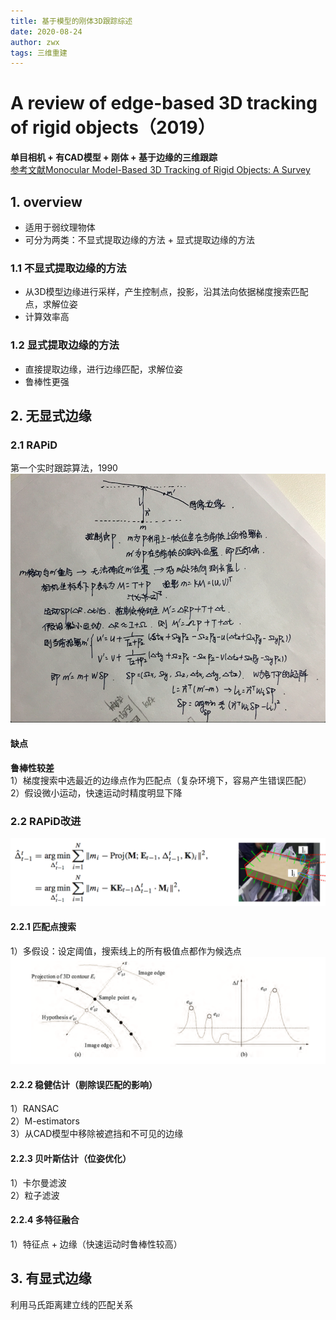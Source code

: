 ```yaml
---
title: 基于模型的刚体3D跟踪综述
date: 2020-08-24
author: zwx
tags: 三维重建
---
```

# A review of edge-based 3D tracking of rigid objects（2019）
**单目相机 + 有CAD模型 + 刚体 + 基于边缘的三维跟踪**  
[参考文献Monocular Model-Based 3D Tracking of Rigid Objects: A Survey](https://www.labri.fr/perso/vlepetit/pubs/lepetit_ftcgv05.pdf，2010)  
## 1. overview
- 适用于弱纹理物体
- 可分为两类：不显式提取边缘的方法 + 显式提取边缘的方法

### 1.1 不显式提取边缘的方法
- 从3D模型边缘进行采样，产生控制点，投影，沿其法向依据梯度搜索匹配点，求解位姿
- 计算效率高

### 1.2 显式提取边缘的方法
- 直接提取边缘，进行边缘匹配，求解位姿
- 鲁棒性更强

## 2. 无显式边缘

### 2.1 RAPiD
第一个实时跟踪算法，1990
![RAPiD](https://raw.githubusercontent.com/huhuzwxy/huhuzwxy.github.io/master/assets/images/RAPiD.png)
#### 缺点
**鲁棒性较差**  
1）梯度搜索中选最近的边缘点作为匹配点（复杂环境下，容易产生错误匹配）  
2）假设微小运动，快速运动时精度明显下降

### 2.2 RAPiD改进
![](https://raw.githubusercontent.com/huhuzwxy/huhuzwxy.github.io/master/assets/images/RAPiD%E6%94%B9%E8%BF%9B%E7%AE%97%E6%B3%95.png)
#### 2.2.1 匹配点搜索
1）多假设：设定阈值，搜索线上的所有极值点都作为候选点
![多假设](https://raw.githubusercontent.com/huhuzwxy/huhuzwxy.github.io/master/assets/images/%E5%A4%9A%E5%81%87%E8%AE%BE.png)

#### 2.2.2 稳健估计（剔除误匹配的影响）
1）RANSAC  
2）M-estimators  
3）从CAD模型中移除被遮挡和不可见的边缘
#### 2.2.3 贝叶斯估计（位姿优化）
1）卡尔曼滤波  
2）粒子滤波
#### 2.2.4 多特征融合
1）特征点 + 边缘（快速运动时鲁棒性较高）

## 3. 有显式边缘
利用马氏距离建立线的匹配关系